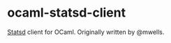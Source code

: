 ocaml-statsd-client
===================

[Statsd](https://github.com/etsy/statsd) client for OCaml.
Originally written by @mwells.

